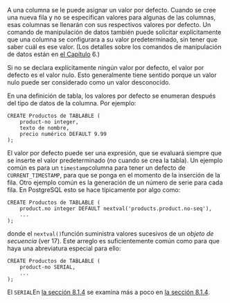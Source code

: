 A una columna se le puede asignar un valor por defecto. Cuando se  cree una nueva fila y no se especifican valores para algunas de las  columnas, esas columnas se llenarán con sus respectivos valores por  defecto. Un comando de manipulación de datos también puede solicitar  explícitamente que una columna se configurara a su valor predeterminado, sin tener que saber cuál es ese valor. (Los detalles sobre los comandos de manipulación de datos están en [el Capítulo](https://www.postgresql.org/docs/current/dml.html) 6.)

 Si no se declara explícitamente ningún valor por defecto, el valor por  defecto es el valor nulo. Esto generalmente tiene sentido porque un  valor nulo puede ser considerado como un valor desconocido.

En una definición de tabla, los valores por defecto se enumeran después del tipo de datos de la columna. Por ejemplo:

```
CREATE Productos de TABLABLE (
    product-no integer,
    texto de nombre,
    precio numérico DEFAULT 9.99
);
```

El valor por defecto puede ser una expresión, que se evaluará siempre que se inserte el valor predeterminado (*no* cuando se crea la tabla). Un ejemplo común es para un  `timestamp`columna para tener un defecto de `CURRENT_TIMESTAMP`, para que se ponga en el momento de la inserción de la fila. Otro ejemplo común es la generación de un número de serie para cada fila. En PostgreSQL esto se hace típicamente por algo como:

```
CREATE Productos de TABLABLE (
    product.no integer DEFAULT nextval('products.product.no-seq'),
    ...
);
```

donde el  `nextval()`función suministra valores sucesivos de un *objeto de secuencia* (ver 17). Este arreglo es suficientemente común como para que haya una abreviatura especial para ello:

```
CREATE Productos de TABLABLE (
    product-no SERIAL,
    ...
);
```

El  `SERIAL`En [la sección 8.1.4](https://www.postgresql.org/docs/current/datatype-numeric.html#DATATYPE-SERIAL) se examina más a poco en [la sección 8.1.4](https://www.postgresql.org/docs/current/datatype-numeric.html#DATATYPE-SERIAL).